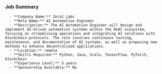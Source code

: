 ### Job Summary
      - **Company Name:** Zero1 Labs
      - **Role Name:** AI Automation Engineer
      - **Description:** The AI Automation Engineer will design and implement AI-driven automation systems within the DeAI ecosystem, focusing on streamlining operations and integrating AI solutions with blockchain protocols. The role involves continuous testing, maintenance, and documentation of AI systems, as well as proposing new methods to enhance decentralized applications.
      - **Location:** remote
      - **Skills Required:** Python, Java, Scala, TensorFlow, PyTorch, blockchain
      - **Experience Level:** 5 years
      - **Sponsorship Available:** No
      